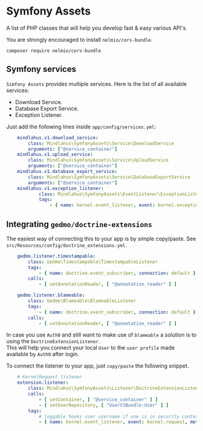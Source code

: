 # Symfony Assets

A list of PHP classes that will help you develop fast & easy various API's.

You are strongly encouraged to install `nelmio/cors-bundle`.

```
composer require nelmio/cors-bundle
```

## Symfony services

`Simfony Assets` provides multiple services. Here is the list of all available services:

- Download Service.
- Database Export Service.
- Exception Listener.

Just add the following lines inside `app/config/services.yml`:
 
```yaml
    mindlahus.v1.download_service:
        class: Mindlahus\SymfonyAssets\Service\DownloadService
        arguments: ["@service_container"]
    mindlahus.v1.upload_service:
        class: Mindlahus\SymfonyAssets\Service\UploadService
        arguments: ["@service_container"]
    mindlahus.v1.database_export_service:
        class: Mindlahus\SymfonyAssets\Service\DatabaseExportService
        arguments: ["@service_container"]
    mindlahus.v1.exception_listener:
            class: Mindlahus\SymfonyAssets\EventListener\ExceptionListener
            tags:
                - { name: kernel.event_listener, event: kernel.exception, method: onKernelException }
```

## Integrating `gedmo/doctrine-extensions`

The easiest way of connecting this to your app is by simple copy/paste. See `src/Resources/config/doctrine_extensions.yml`.

```yaml
    gedmo.listener.timestampable:
        class: Gedmo\Timestampable\TimestampableListener
        tags:
            - { name: doctrine.event_subscriber, connection: default }
        calls:
            - [ setAnnotationReader, [ "@annotation_reader" ] ]

    gedmo.listener.blameable:
        class: Gedmo\Blameable\BlameableListener
        tags:
            - { name: doctrine.event_subscriber, connection: default }
        calls:
            - [ setAnnotationReader, [ "@annotation_reader" ] ]
```

In case you use `Auth0` and still want to make use of `blameable` a solution is to using the `DoctrineExtensionListener`.  
This will help you connect your local `User` to the `user profile` made available by `Auth0` after login.

To connect the listener to your app, just `copy/paste` the following snippet.

```yaml
    # KernelRequest listener
    extension.listener:
        class: Mindlahus\SymfonyAssets\Listener\DoctrineExtensionListener
        calls:
            - [ setContainer, [ "@service_container" ] ]
            - [ setUserRepository, [ "UserV1Bundle:User" ] ]
        tags:
            # loggable hooks user username if one is in security context
            - { name: kernel.event_listener, event: kernel.request, method: onKernelRequest }
```